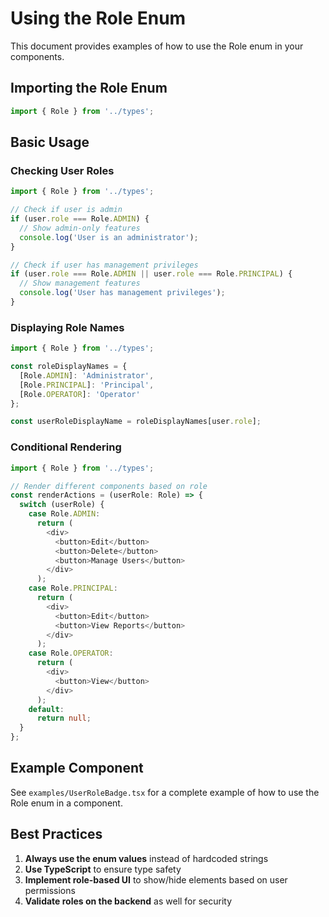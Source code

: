 # Using the Role Enum

This document provides examples of how to use the Role enum in your components.

## Importing the Role Enum

```typescript
import { Role } from '../types';
```

## Basic Usage

### Checking User Roles

```typescript
import { Role } from '../types';

// Check if user is admin
if (user.role === Role.ADMIN) {
  // Show admin-only features
  console.log('User is an administrator');
}

// Check if user has management privileges
if (user.role === Role.ADMIN || user.role === Role.PRINCIPAL) {
  // Show management features
  console.log('User has management privileges');
}
```

### Displaying Role Names

```typescript
import { Role } from '../types';

const roleDisplayNames = {
  [Role.ADMIN]: 'Administrator',
  [Role.PRINCIPAL]: 'Principal',
  [Role.OPERATOR]: 'Operator'
};

const userRoleDisplayName = roleDisplayNames[user.role];
```

### Conditional Rendering

```typescript
import { Role } from '../types';

// Render different components based on role
const renderActions = (userRole: Role) => {
  switch (userRole) {
    case Role.ADMIN:
      return (
        <div>
          <button>Edit</button>
          <button>Delete</button>
          <button>Manage Users</button>
        </div>
      );
    case Role.PRINCIPAL:
      return (
        <div>
          <button>Edit</button>
          <button>View Reports</button>
        </div>
      );
    case Role.OPERATOR:
      return (
        <div>
          <button>View</button>
        </div>
      );
    default:
      return null;
  }
};
```

## Example Component

See `examples/UserRoleBadge.tsx` for a complete example of how to use the Role enum in a component.

## Best Practices

1. **Always use the enum values** instead of hardcoded strings
2. **Use TypeScript** to ensure type safety
3. **Implement role-based UI** to show/hide elements based on user permissions
4. **Validate roles on the backend** as well for security